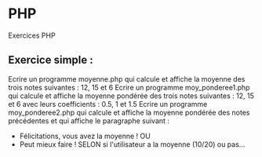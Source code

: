 # PHP
Exercices PHP

## Exercice simple :
Ecrire un programme moyenne.php qui calcule et affiche la moyenne des trois notes suivantes : 12, 15 et 6
Ecrire un programme moy_ponderee1.php qui calcule et affiche la moyenne pondérée des trois notes suivantes : 12, 15 et 6 avec leurs coefficients : 0.5, 1 et 1.5
Ecrire un programme moy_ponderee2.php qui calcule et affiche la moyenne pondérée des notes précédentes et qui affiche le paragraphe suivant :
  - Félicitations, vous avez la moyenne !
OU
  - Peut mieux faire !
SELON si l'utilisateur a la moyenne (10/20) ou pas...
